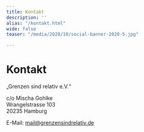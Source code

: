 ```yaml
---
title: Kontakt
description: ''
alias: "/kontakt.html"
wide: false
teaser: "/media/2020/10/social-banner-2020-5.jpg"

---
```

# Kontakt

„Grenzen sind relativ e.V.“

c/o Mischa Gohlke  
Wrangelstrasse 103  
20235 Hamburg

E-Mail: mail@grenzensindrelativ.de